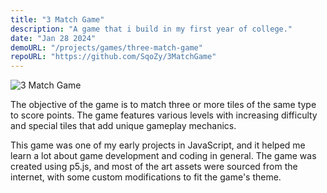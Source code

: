 ```yaml
---
title: "3 Match Game"
description: "A game that i build in my first year of college."
date: "Jan 28 2024"
demoURL: "/projects/games/three-match-game"
repoURL: "https://github.com/SqoZy/3MatchGame"
---
```


![3 Match Game](/images/3matchgame.png)

The objective of the game is to match three or more tiles of the same type to score points. The game features various levels with increasing difficulty and special tiles that add unique gameplay mechanics.

This game was one of my early projects in JavaScript, and it helped me learn a lot about game development and coding in general. The game was created using p5.js, and most of the art assets were sourced from the internet, with some custom modifications to fit the game's theme.
